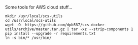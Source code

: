 Some tools for AWS cloud stuff...

    mkdir /usr/local/scs-utils
    cd /usr/local/scs-utils
    wget -O- https://github.com/dpb587/scs-docker-utils/archive/master.tar.gz | tar -xz --strip-components 1
    pip install --upgrade -r requirements.txt
    ln -s bin/* /usr/bin/
